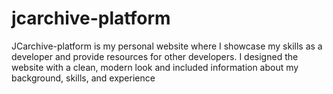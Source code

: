 # jcarchive-platform
JCarchive-platform is my personal website where I showcase my skills as a developer and provide resources for other developers. I designed the website with a clean, modern look and included information about my background, skills, and experience
